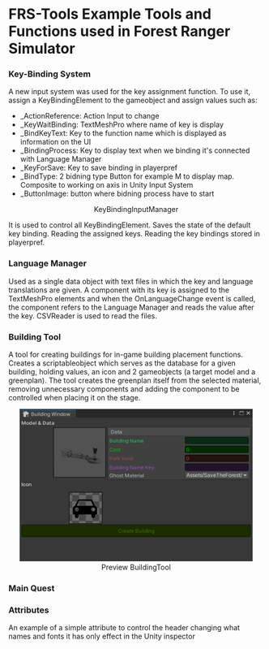 # FRS-Tools Example Tools and Functions used in Forest Ranger Simulator

### Key-Binding System
A new input system was used for the key assignment function. 
To use it, assign a KeyBindingElement to the gameobject and assign values such as:
- _ActionReference: Action Input to change
- _KeyWaitBinding: TextMeshPro where name of key is display
- _BindKeyText: Key to the function name which is displayed as information on the UI 
- _BindingProcess: Key to display text when we binding it's connected with Language Manager
- _KeyForSave: Key to save binding in playerpref
- _BindType: 2 bidning type Button for example M to display map. Composite to working on axis in Unity Input System
- _ButtonImage: button where bidning process have to start
 <p align="center">
 KeyBindingInputManager
  </p>
It is used to control all KeyBindingElement. Saves the state of the default key binding.  Reading the assigned keys. Reading the key bindings stored in playerpref.

### Language Manager
Used as a single data object with text files in which the key and language translations are given. A component with its key is assigned to the TextMeshPro elements and when the OnLanguageChange event is called, the component refers to the Language Manager and reads the value after the key. 
CSVReader is used to read the files.

### Building Tool
A tool for creating buildings for in-game building placement functions. Creates a scriptableobject which serves as the database for a given building, holding values, an icon and 2 gameobjects (a target model and a greenplan). 
The tool creates the greenplan itself from the selected material, removing unnecessary components and adding the component to be controlled when placing it on the stage.
<p align="center">
  <img width="460" height="300" src="GRAPHICS/BuildingTool.png">
  <br />
 Preview BuildingTool
  </p>

### Main Quest


### Attributes
An example of a simple attribute to control the header changing what names and fonts it has only effect in the Unity inspector
